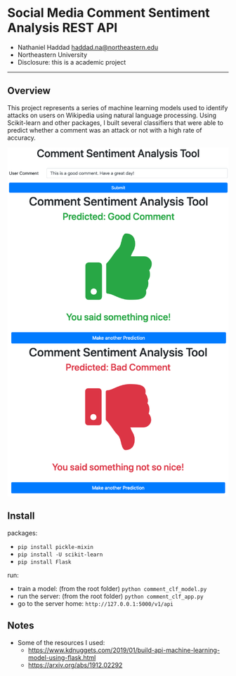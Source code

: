 # Social Media Comment Sentiment Analysis REST API

- Nathaniel Haddad haddad.na@northeastern.edu
- Northeastern University
- Disclosure: this is a academic project

---

## Overview
This project represents a series of machine learning models used to identify attacks on users on Wikipedia using natural language processing. Using Scikit-learn and other packages, I built several classifiers that were able to predict whether a comment was an attack or not with a high rate of accuracy.

<div align="center">
    <img align="center" src="media/home.png">
</div>

<div align="center">
    <img align="center" src="media/result_good.png">
</div>

<div align="center">
    <img src="media/result_bad.png">
</div>

## Install
packages:
- `pip install pickle-mixin`
- `pip install -U scikit-learn`
- `pip install Flask`

run:
- train a model: (from the root folder) `python comment_clf_model.py`
- run the server: (from the root folder) `python comment_clf_app.py`
- go to the server home: `http://127.0.0.1:5000/v1/api`

## Notes
- Some of the resources I used:
  - https://www.kdnuggets.com/2019/01/build-api-machine-learning-model-using-flask.html
  - https://arxiv.org/abs/1912.02292



